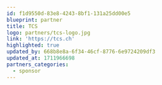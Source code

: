```yaml
---
id: f1d9550d-83e8-4243-8bf1-131a25dd00e5
blueprint: partner
title: TCS
logo: partners/tcs-logo.jpg
link: 'https://tcs.ch'
highlighted: true
updated_by: 668b8e8a-6f34-46cf-8776-6e9724209df3
updated_at: 1711966698
partners_categories:
  - sponsor
---
```

